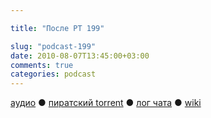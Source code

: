 ```yaml
---

title: "После РТ 199"

slug: "podcast-199"
date: 2010-08-07T13:45:00+03:00
comments: true
categories: podcast
---
```

[аудио](http://cdn.radio-t.com/rt199post.mp3) ● [пиратский torrent](http://pirates.radio-t.com/torrents/rt199post.mp3.torrent) ● [лог чата](http://chat.radio-t.com/logs/radio-t-199.html) ● [wiki](http://wiki.radio-t.com/%D0%9F%D0%BE%D1%81%D0%BB%D0%B5_%D0%A0%D0%A2_199)<audio src="http://cdn.radio-t.com/rt199post.mp3" preload="none">
